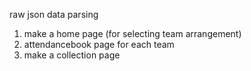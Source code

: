 raw json data parsing

1. make a home page (for selecting team arrangement)
2. attendancebook page for each team
3. make a collection page 